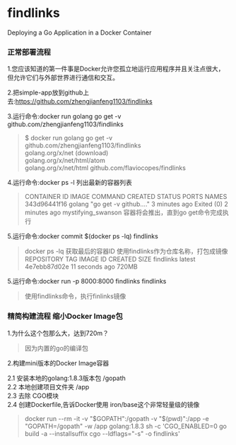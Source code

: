 # findlinks
Deploying a Go Application in a Docker Container

### 正常部署流程
1.您应该知道的第一件事是Docker允许您孤立地运行应用程序并且关注点很大，但允许它们与外部世界进行通信和交互。

2.把simple-app放到github上去:https://github.com/zhengjianfeng1103/findlinks

3.运行命令:docker run golang go get -v github.com/zhengjianfeng1103/findlinks
> $ docker run golang go get -v github.com/zhengjianfeng1103/findlinks  
> golang.org/x/net (download)  
> golang.org/x/net/html/atom  
> golang.org/x/net/html
> github.com/flaviocopes/findlinks

4.运行命令:docker ps -l 列出最新的容器列表
> CONTAINER ID        IMAGE               COMMAND                  CREATED             STATUS                     PORTS               NAMES
343d96441f16        golang              "go get -v github...."   3 minutes ago       Exited (0) 2 minutes ago  mystifying_swanson
> 容器将会推出，直到go get命令完成执行

5.运行命令:docker commit $(docker ps -lq) findlinks
> docker ps -lq 获取最后的容器ID
> 使用findlinks作为仓库名称，打包成镜像
> REPOSITORY          TAG                 IMAGE ID 
>            CREATED             SIZE
findlinks           latest              4e7ebb87d02e        11 seconds ago      720MB

5.运行命令:docker run -p 8000:8000 findlinks findlinks
> 使用findlinks命令，执行finlinks镜像

### 精简构建流程 缩小Docker Image包  
1.为什么这个包那么大，达到720m？
> 因为内置的go的编译包

2.构建mini版本的Docker Image容器

2.1 安装本地的golang:1.8.3版本包 /gopath  
2.2 本地创建项目文件夹 /app  
2.3 去除 CGO模块  
2.4 创建Dockerfile,告诉Docker使用 iron/base这个非常轻量级的镜像  

> docker run --rm -it -v "$GOPATH":/gopath -v "$(pwd)":/app -e "GOPATH=/gopath" -w /app golang:1.8.3 sh -c 'CGO_ENABLED=0 go build -a --installsuffix cgo --ldflags="-s" -o findlinks'
> 
